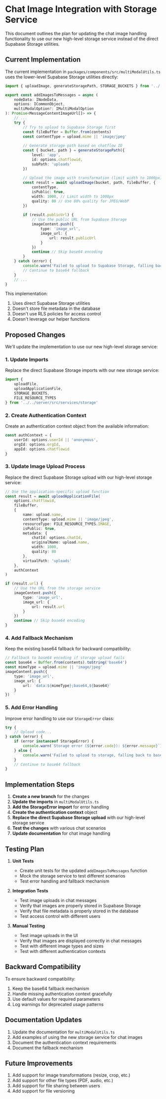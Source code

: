 # Chat Image Integration with Storage Service

This document outlines the plan for updating the chat image handling functionality to use our new high-level storage service instead of the direct Supabase Storage utilities.

## Current Implementation

The current implementation in `packages/components/src/multiModalUtils.ts` uses the lower-level Supabase Storage utilities directly:

```typescript
import { uploadImage, generateStoragePath, STORAGE_BUCKETS } from '../../server/src/utils/supabaseStorage'

export const addImagesToMessages = async (
    nodeData: INodeData,
    options: ICommonObject,
    multiModalOption?: IMultiModalOption
): Promise<MessageContentImageUrl[]> => {
    // ...
    try {
        // Try to upload to Supabase Storage first
        const fileBuffer = Buffer.from(contents)
        const contentType = upload.mime || 'image/jpeg'
        
        // Generate storage path based on chatflow ID
        const { bucket, path } = generateStoragePath({
            level: 'app',
            id: options.chatflowid,
            subPath: 'uploads'
        })
        
        // Upload the image with transformation (limit width to 1000px)
        const result = await uploadImage(bucket, path, fileBuffer, {
            contentType,
            isPublic: true,
            width: 1000, // Limit width to 1000px
            quality: 80 // Use 80% quality for JPEG/WebP
        })
        
        if (result.publicUrl) {
            // Use the public URL from Supabase Storage
            imageContent.push({
                type: 'image_url',
                image_url: {
                    url: result.publicUrl
                }
            })
            continue // Skip base64 encoding
        }
    } catch (error) {
        console.warn('Failed to upload to Supabase Storage, falling back to base64:', error)
        // Continue to base64 fallback
    }
    // ...
}
```

This implementation:
1. Uses direct Supabase Storage utilities
2. Doesn't store file metadata in the database
3. Doesn't use RLS policies for access control
4. Doesn't leverage our helper functions

## Proposed Changes

We'll update the implementation to use our new high-level storage service:

### 1. Update Imports

Replace the direct Supabase Storage imports with our new storage service:

```typescript
import { 
    uploadFile, 
    uploadApplicationFile, 
    STORAGE_BUCKETS, 
    FILE_RESOURCE_TYPES 
} from '../../server/src/services/storage'
```

### 2. Create Authentication Context

Create an authentication context object from the available information:

```typescript
const authContext = {
    userId: options.userId || 'anonymous',
    orgId: options.orgId,
    appId: options.chatflowid
}
```

### 3. Update Image Upload Process

Replace the direct Supabase Storage upload with our high-level storage service:

```typescript
// Use the application-specific upload function
const result = await uploadApplicationFile(
    options.chatflowid,
    fileBuffer,
    {
        name: upload.name,
        contentType: upload.mime || 'image/jpeg',
        resourceType: FILE_RESOURCE_TYPES.IMAGE,
        isPublic: true,
        metadata: {
            chatId: options.chatId,
            originalName: upload.name,
            width: 1000,
            quality: 80
        },
        virtualPath: 'uploads'
    },
    authContext
)

if (result.url) {
    // Use the URL from the storage service
    imageContent.push({
        type: 'image_url',
        image_url: {
            url: result.url
        }
    })
    continue // Skip base64 encoding
}
```

### 4. Add Fallback Mechanism

Keep the existing base64 fallback for backward compatibility:

```typescript
// Fallback to base64 encoding if storage upload fails
const base64 = Buffer.from(contents).toString('base64')
const mimeType = upload.mime || 'image/jpeg'
imageContent.push({
    type: 'image_url',
    image_url: {
        url: `data:${mimeType};base64,${base64}`
    }
})
```

### 5. Add Error Handling

Improve error handling to use our `StorageError` class:

```typescript
try {
    // Upload code...
} catch (error) {
    if (error instanceof StorageError) {
        console.warn(`Storage error (${error.code}): ${error.message}`)
    } else {
        console.warn('Failed to upload to storage, falling back to base64:', error)
    }
    // Continue to base64 fallback
}
```

## Implementation Steps

1. **Create a new branch** for the changes
2. **Update the imports** in `multiModalUtils.ts`
3. **Add the StorageError import** for error handling
4. **Create the authentication context** object
5. **Replace the direct Supabase Storage upload** with our high-level storage service
6. **Test the changes** with various chat scenarios
7. **Update documentation** for chat image handling

## Testing Plan

1. **Unit Tests**
   - Create unit tests for the updated `addImagesToMessages` function
   - Mock the storage service to test different scenarios
   - Test error handling and fallback mechanism

2. **Integration Tests**
   - Test image uploads in chat messages
   - Verify that images are properly stored in Supabase Storage
   - Verify that file metadata is properly stored in the database
   - Test access control with different users

3. **Manual Testing**
   - Test image uploads in the UI
   - Verify that images are displayed correctly in chat messages
   - Test with different image types and sizes
   - Test with different authentication contexts

## Backward Compatibility

To ensure backward compatibility:

1. Keep the base64 fallback mechanism
2. Handle missing authentication context gracefully
3. Use default values for required parameters
4. Log warnings for deprecated usage patterns

## Documentation Updates

1. Update the documentation for `multiModalUtils.ts`
2. Add examples of using the new storage service for chat images
3. Document the authentication context requirements
4. Document the fallback mechanism

## Future Improvements

1. Add support for image transformations (resize, crop, etc.)
2. Add support for other file types (PDF, audio, etc.)
3. Add support for file sharing between users
4. Add support for file versioning 
